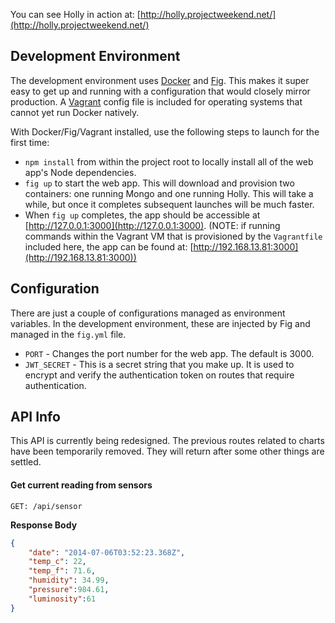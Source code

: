 You can see Holly in action at: [http://holly.projectweekend.net/](http://holly.projectweekend.net/)


## Development Environment

The development environment uses [Docker](http://www.docker.com/) and [Fig](http://orchardup.github.io/fig/). This makes it super easy to get up and running with a configuration that would closely mirror production. A [Vagrant](http://www.vagrantup.com/) config file is included for operating systems that cannot yet run Docker natively.

With Docker/Fig/Vagrant installed, use the following steps to launch for the first time:

* `npm install` from within the project root to locally install all of the web app's Node dependencies.
* `fig up` to start the web app. This will download and provision two containers: one running Mongo and one running Holly. This will take a while, but once it completes subsequent launches will be much faster.
* When `fig up` completes, the app should be accessible at [http://127.0.0.1:3000](http://127.0.0.1:3000). (NOTE: if running commands within the Vagrant VM that is provisioned by the `Vagrantfile` included here, the app can be found at: [http://192.168.13.81:3000](http://192.168.13.81:3000))


## Configuration

There are just a couple of configurations managed as environment variables. In the development environment, these are injected by Fig and managed in the `fig.yml` file.

* `PORT` - Changes the port number for the web app. The default is 3000.
* `JWT_SECRET` - This is a secret string that you make up. It is used to encrypt and verify the authentication token on routes that require authentication.


## API Info

This API is currently being redesigned. The previous routes related to charts have been temporarily removed. They will return after some other things are settled.


#### Get current reading from sensors

```
GET: /api/sensor
```

**Response Body**
```json
{
    "date": "2014-07-06T03:52:23.368Z",
    "temp_c": 22,
    "temp_f": 71.6,
    "humidity": 34.99,
    "pressure":984.61,
    "luminosity":61
}
```
